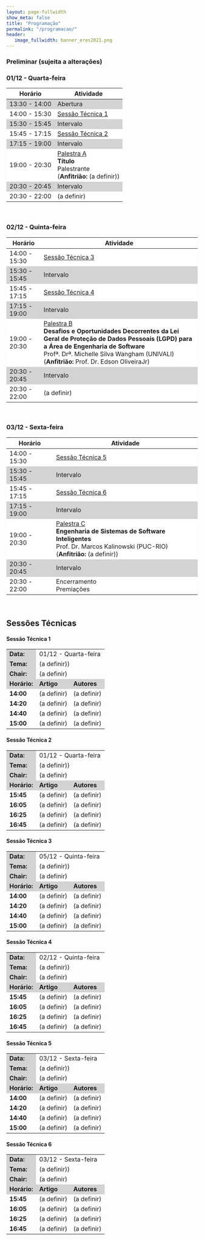 ```yaml
---
layout: page-fullwidth
show_meta: false
title: "Programação"
permalink: "/programacao/"
header:
   image_fullwidth: banner_eres2021.png
---
```


<h3> Preliminar (sujeita a alterações)</h3>

<h3>01/12 - Quarta-feira</h3>

<table class='centered'>
    <thead>
        <tr>
            <th bgcolor='#ffffff'>Horário</th>
            <th bgcolor='#ffffff'>Atividade</th>
        </tr>
    </thead>
    <tbody>
        <tr>
        <td bgcolor='#d3d3d3'>
            13:30 - 14:00
        </td>
        <td bgcolor='#d3d3d3'>
            Abertura
        </td>
        </tr>
        <tr>
            <td bgcolor='#ffffff'>
                14:00 - 15:30
            </td>
            <td bgcolor='#ffffff'>
                <a href='#sessao_tecnica_1'>Sessão Técnica 1</a>
            </td>
        </tr>
        <tr>
            <td bgcolor='#d3d3d3'>
                15:30 - 15:45
            </td>
            <td  bgcolor='#d3d3d3'>
                Intervalo
            </td>
        </tr>
        <tr>
            <td bgcolor='#ffffff'>
                15:45 - 17:15
            </td>
            <td bgcolor='#ffffff'>
                <a href='#sessao_tecnica_2'>Sessão Técnica 2</a>
            </td>
        </tr>
        <tr>
            <td bgcolor='#d3d3d3'>
                17:15 - 19:00
            </td>
            <td bgcolor='#d3d3d3'>
                Intervalo
            </td>
        </tr>
        <tr>
            <td bgcolor='#ffffff'>
                19:00 - 20:30
            </td>
            <td bgcolor='#ffffff'>
                <a href='../palestras#palestra_a'>Palestra A</a><br> <strong>Título</strong> <br>Palestrante<br> (<strong>Anfitrião: </strong> (a definir))
            </td>           
        </tr>
        <tr>
            <td bgcolor='#d3d3d3'>
                20:30 - 20:45
            </td>
            <td  bgcolor='#d3d3d3'>
                Intervalo
            </td>
        </tr>
        <tr>
            <td bgcolor='#ffffff'>
                20:30 - 22:00
            </td>
            <td bgcolor='#ffffff'>
                (a definir)
            </td>
        </tr>
    </tbody>
</table>

<br>

<h3>02/12 - Quinta-feira</h3>

<table class='centered'>
    <thead>
        <tr>
            <th bgcolor='#ffffff'>Horário</th>
            <th bgcolor='#ffffff'>Atividade</th>
        </tr>
    </thead>
    <tbody>
        <tr>
            <td bgcolor='#ffffff'>
                14:00 - 15:30
            </td>
            <td bgcolor='#ffffff'>
                <a href='#sessao_tecnica_3'>Sessão Técnica 3</a>
            </td>
        </tr>
        <tr>
            <td bgcolor='#d3d3d3'>
                15:30 - 15:45
            </td>
            <td  bgcolor='#d3d3d3'>
                Intervalo
            </td>
        </tr>
        <tr>
            <td bgcolor='#ffffff'>
                15:45 - 17:15
            </td>
            <td bgcolor='#ffffff'>
                <a href='#sessao_tecnica_4'>Sessão Técnica 4</a>
            </td>
        </tr>
        <tr>
            <td bgcolor='#d3d3d3'>
                17:15 - 19:00
            </td>
            <td bgcolor='#d3d3d3'>
                Intervalo
            </td>
        </tr>
        <tr>
            <td bgcolor='#ffffff'>
                19:00 - 20:30
            </td>
            <td bgcolor='#ffffff'>
                <a href='../palestras#palestra_b'>Palestra B</a><br>
                <strong>Desafios e Oportunidades Decorrentes da Lei Geral de Proteção de Dados Pessoais (LGPD) para a Área de Engenharia de Software</strong><br>
                Profª. Drª. Michelle Silva Wangham (UNIVALI)<br>
                (<strong>Anfitrião: </strong> Prof. Dr. Edson OliveiraJr)
            </td>           
        </tr>
        <tr>
            <td bgcolor='#d3d3d3'>
                20:30 - 20:45
            </td>
            <td  bgcolor='#d3d3d3'>
                Intervalo
            </td>
        </tr>
        <tr>
            <td bgcolor='#ffffff'>
                20:30 - 22:00
            </td>
            <td bgcolor='#ffffff'>
                (a definir)
            </td>
        </tr>
    </tbody>
</table>
<br>

<h3>03/12 - Sexta-feira</h3>

<table class='centered'>
    <thead>
        <tr>
            <th bgcolor='#ffffff'>Horário</th>
            <th bgcolor='#ffffff'>Atividade</th>
        </tr>
    </thead>
    <tbody>
        <tr>
            <td bgcolor='#ffffff'>
                14:00 - 15:30
            </td>
            <td bgcolor='#ffffff'>
                <a href='#sessao_tecnica_5'>Sessão Técnica 5</a>
            </td>
        </tr>
        <tr>
            <td bgcolor='#d3d3d3'>
                15:30 - 15:45
            </td>
            <td  bgcolor='#d3d3d3'>
                Intervalo
            </td>
        </tr>
        <tr>
            <td bgcolor='#ffffff'>
                15:45 - 17:15
            </td>
            <td bgcolor='#ffffff'>
                <a href='#sessao_tecnica_6'>Sessão Técnica 6</a>
            </td>
        </tr>
        <tr>
            <td bgcolor='#d3d3d3'>
                17:15 - 19:00
            </td>
            <td bgcolor='#d3d3d3'>
                Intervalo
            </td>
        </tr>
        <tr>
            <td bgcolor='#ffffff'>
                19:00 - 20:30
            </td>
            <td bgcolor='#ffffff'>
                <a href='../palestras#palestra_c'>Palestra C</a><br>
                <strong>Engenharia de Sistemas de Software Inteligentes</strong><br>
                Prof. Dr. Marcos Kalinowski (PUC-RIO)<br>
                (<strong>Anfitrião: </strong> (a definir))
            </td>           
        </tr>
        <tr>
            <td bgcolor='#d3d3d3'>
                20:30 - 20:45
            </td>
            <td  bgcolor='#d3d3d3'>
                Intervalo
            </td>
        </tr>
        <tr>
            <td bgcolor='#ffffff'>
                20:30 - 22:00
            </td>
            <td bgcolor='#ffffff'>
                Encerramento<br>
                Premiações
            </td>
        </tr>
    </tbody>
</table>
<br>
<h2>Sessões Técnicas</h2>

<section id='sessao_tecnica_1'>
  <h4>Sessão Técnica 1</h4>
  <table>
    <tbody>
      <tr>
        <td bgcolor='#d3d3d3'>
          <strong>Data:</strong>
        </td>
        <td colspan='2'>
          01/12 - Quarta-feira
        </td>
      </tr>
      <tr>
        <td bgcolor='#d3d3d3'>
          <strong>Tema:</strong>
        </td>
        <td colspan='2'>
          (a definir))
        </td>
      </tr>
      <tr>
        <td bgcolor='#d3d3d3'>
          <strong>Chair:</strong>
        </td>
        <td colspan='2'>
          (a definir)
        </td>
      </tr>
      <tr>
        <td bgcolor='#d3d3d3'>
          <strong>Horário:</strong>
        </td>
        <td bgcolor='#d3d3d3'>
          <strong>Artigo</strong>
        </td>
        <td bgcolor='#d3d3d3'>
          <strong>Autores</strong>
        </td>
      </tr>
      <tr>
        <td>
          <strong>14:00</strong>
        </td>
        <td>
          (a definir)
        </td>
        <td>
          (a definir)
        </td>
      </tr>
      <tr>
        <td>
          <strong>14:20</strong>
        </td>
        <td>
          (a definir)
        </td>
        <td>
          (a definir)
        </td>
      </tr>
      <tr>
        <td>
          <strong>14:40</strong>
        </td>
        <td>
          (a definir)
        </td>
        <td>
          (a definir)
        </td>
      </tr>
      <tr>
        <td>
          <strong>15:00</strong>
        </td>
        <td>
          (a definir)
        </td>
        <td>
          (a definir)
        </td>
      </tr>
    </tbody>
      </table>
</section>

<section id='sessao_tecnica_2'>
  <h4>Sessão Técnica 2</h4>
  <table>
    <tbody>
      <tr>
        <td bgcolor='#d3d3d3'>
          <strong>Data:</strong>
        </td>
        <td colspan='2'>
          01/12 - Quarta-feira
        </td>
      </tr>
      <tr>
        <td bgcolor='#d3d3d3'>
          <strong>Tema:</strong>
        </td>
        <td colspan='2'>
          (a definir))
        </td>
      </tr>
      <tr>
        <td bgcolor='#d3d3d3'>
          <strong>Chair:</strong>
        </td>
        <td colspan='2'>
          (a definir)
        </td>
      </tr>
      <tr>
        <td bgcolor='#d3d3d3'>
          <strong>Horário:</strong>
        </td>
        <td bgcolor='#d3d3d3'>
          <strong>Artigo</strong>
        </td>
        <td bgcolor='#d3d3d3'>
          <strong>Autores</strong>
        </td>
      </tr>
      <tr>
        <td>
          <strong>15:45</strong>
        </td>
        <td>
          (a definir)
        </td>
        <td>
          (a definir)
        </td>
      </tr>
      <tr>
        <td>
          <strong>16:05</strong>
        </td>
        <td>
          (a definir)
        </td>
        <td>
          (a definir)
        </td>
      </tr>
      <tr>
        <td>
          <strong>16:25</strong>
        </td>
        <td>
          (a definir)
        </td>
        <td>
          (a definir)
        </td>
      </tr>
      <tr>
        <td>
          <strong>16:45</strong>
        </td>
        <td>
          (a definir)
        </td>
        <td>
          (a definir)
        </td>
      </tr>
    </tbody>
      </table>
</section>

<section id='sessao_tecnica_3'>
  <h4>Sessão Técnica 3</h4>
  <table>
    <tbody>
      <tr>
        <td bgcolor='#d3d3d3'>
          <strong>Data:</strong>
        </td>
        <td colspan='2'>
          05/12 - Quinta-feira
        </td>
      </tr>
      <tr>
        <td bgcolor='#d3d3d3'>
          <strong>Tema:</strong>
        </td>
        <td colspan='2'>
          (a definir))
        </td>
      </tr>
      <tr>
        <td bgcolor='#d3d3d3'>
          <strong>Chair:</strong>
        </td>
        <td colspan='2'>
          (a definir)
        </td>
      </tr>
      <tr>
        <td bgcolor='#d3d3d3'>
          <strong>Horário:</strong>
        </td>
        <td bgcolor='#d3d3d3'>
          <strong>Artigo</strong>
        </td>
        <td bgcolor='#d3d3d3'>
          <strong>Autores</strong>
        </td>
      </tr>
      <tr>
        <td>
          <strong>14:00</strong>
        </td>
        <td>
          (a definir)
        </td>
        <td>
          (a definir)
        </td>
      </tr>
      <tr>
        <td>
          <strong>14:20</strong>
        </td>
        <td>
          (a definir)
        </td>
        <td>
          (a definir)
        </td>
      </tr>
      <tr>
        <td>
          <strong>14:40</strong>
        </td>
        <td>
          (a definir)
        </td>
        <td>
          (a definir)
        </td>
      </tr>
      <tr>
        <td>
          <strong>15:00</strong>
        </td>
        <td>
          (a definir)
        </td>
        <td>
          (a definir)
        </td>
      </tr>
    </tbody>
      </table>
</section>

<section id='sessao_tecnica_4'>
  <h4>Sessão Técnica 4</h4>
  <table>
    <tbody>
      <tr>
        <td bgcolor='#d3d3d3'>
          <strong>Data:</strong>
        </td>
        <td colspan='2'>
          02/12 - Quinta-feira
        </td>
      </tr>
      <tr>
        <td bgcolor='#d3d3d3'>
          <strong>Tema:</strong>
        </td>
        <td colspan='2'>
          (a definir))
        </td>
      </tr>
      <tr>
        <td bgcolor='#d3d3d3'>
          <strong>Chair:</strong>
        </td>
        <td colspan='2'>
          (a definir)
        </td>
      </tr>
      <tr>
        <td bgcolor='#d3d3d3'>
          <strong>Horário:</strong>
        </td>
        <td bgcolor='#d3d3d3'>
          <strong>Artigo</strong>
        </td>
        <td bgcolor='#d3d3d3'>
          <strong>Autores</strong>
        </td>
      </tr>
      <tr>
        <td>
          <strong>15:45</strong>
        </td>
        <td>
          (a definir)
        </td>
        <td>
          (a definir)
        </td>
      </tr>
      <tr>
        <td>
          <strong>16:05</strong>
        </td>
        <td>
          (a definir)
        </td>
        <td>
          (a definir)
        </td>
      </tr>
      <tr>
        <td>
          <strong>16:25</strong>
        </td>
        <td>
          (a definir)
        </td>
        <td>
          (a definir)
        </td>
      </tr>
      <tr>
        <td>
          <strong>16:45</strong>
        </td>
        <td>
          (a definir)
        </td>
        <td>
          (a definir)
        </td>
      </tr>
    </tbody>
      </table>
</section>

<section id='sessao_tecnica_5'>
  <h4>Sessão Técnica 5</h4>
  <table>
    <tbody>
      <tr>
        <td bgcolor='#d3d3d3'>
          <strong>Data:</strong>
        </td>
        <td colspan='2'>
          03/12 - Sexta-feira
        </td>
      </tr>
      <tr>
        <td bgcolor='#d3d3d3'>
          <strong>Tema:</strong>
        </td>
        <td colspan='2'>
          (a definir))
        </td>
      </tr>
      <tr>
        <td bgcolor='#d3d3d3'>
          <strong>Chair:</strong>
        </td>
        <td colspan='2'>
          (a definir)
        </td>
      </tr>
      <tr>
        <td bgcolor='#d3d3d3'>
          <strong>Horário:</strong>
        </td>
        <td bgcolor='#d3d3d3'>
          <strong>Artigo</strong>
        </td>
        <td bgcolor='#d3d3d3'>
          <strong>Autores</strong>
        </td>
      </tr>
      <tr>
        <td>
          <strong>14:00</strong>
        </td>
        <td>
          (a definir)
        </td>
        <td>
          (a definir)
        </td>
      </tr>
      <tr>
        <td>
          <strong>14:20</strong>
        </td>
        <td>
          (a definir)
        </td>
        <td>
          (a definir)
        </td>
      </tr>
      <tr>
        <td>
          <strong>14:40</strong>
        </td>
        <td>
          (a definir)
        </td>
        <td>
          (a definir)
        </td>
      </tr>
      <tr>
        <td>
          <strong>15:00</strong>
        </td>
        <td>
          (a definir)
        </td>
        <td>
          (a definir)
        </td>
      </tr>
    </tbody>
      </table>
</section>

<section id='sessao_tecnica_6'>
  <h4>Sessão Técnica 6</h4>
  <table>
    <tbody>
      <tr>
        <td bgcolor='#d3d3d3'>
          <strong>Data:</strong>
        </td>
        <td colspan='2'>
          03/12 - Sexta-feira
        </td>
      </tr>
      <tr>
        <td bgcolor='#d3d3d3'>
          <strong>Tema:</strong>
        </td>
        <td colspan='2'>
          (a definir))
        </td>
      </tr>
      <tr>
        <td bgcolor='#d3d3d3'>
          <strong>Chair:</strong>
        </td>
        <td colspan='2'>
          (a definir)
        </td>
      </tr>
      <tr>
        <td bgcolor='#d3d3d3'>
          <strong>Horário:</strong>
        </td>
        <td bgcolor='#d3d3d3'>
          <strong>Artigo</strong>
        </td>
        <td bgcolor='#d3d3d3'>
          <strong>Autores</strong>
        </td>
      </tr>
      <tr>
        <td>
          <strong>15:45</strong>
        </td>
        <td>
          (a definir)
        </td>
        <td>
          (a definir)
        </td>
      </tr>
      <tr>
        <td>
          <strong>16:05</strong>
        </td>
        <td>
          (a definir)
        </td>
        <td>
          (a definir)
        </td>
      </tr>
      <tr>
        <td>
          <strong>16:25</strong>
        </td>
        <td>
          (a definir)
        </td>
        <td>
          (a definir)
        </td>
      </tr>
      <tr>
        <td>
          <strong>16:45</strong>
        </td>
        <td>
          (a definir)
        </td>
        <td>
          (a definir)
        </td>
      </tr>
    </tbody>
      </table>
</section>
